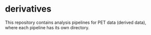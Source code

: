 # derivatives
This repository contains analysis pipelines for PET data (derived data), where each pipeline has its own directory.
